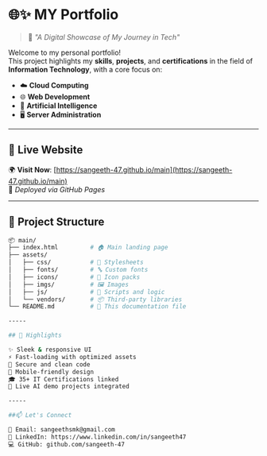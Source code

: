 # 🌐✨ MY Portfolio

> 🚀 *"A Digital Showcase of My Journey in Tech"*

Welcome to my personal portfolio!  
This project highlights my **skills**, **projects**, and **certifications** in the field of **Information Technology**, with a core focus on:

- ☁️ **Cloud Computing**
- 🌐 **Web Development**
- 🤖 **Artificial Intelligence**
- 🖥️ **Server Administration**

---

## 🚀 Live Website

🌍 **Visit Now**: [https://sangeeth-47.github.io/main](https://sangeeth-47.github.io/main)  
🔗 *Deployed via GitHub Pages*

---

## 📁 Project Structure

```bash
📦 main/
├── index.html         # 🏠 Main landing page
├── assets/
│   ├── css/           # 🎨 Stylesheets
│   ├── fonts/         # 🔤 Custom fonts
│   ├── icons/         # 🧩 Icon packs
│   ├── imgs/          # 🖼️ Images
│   ├── js/            # 🧠 Scripts and logic
│   └── vendors/       # 📦 Third-party libraries
└── README.md          # 📘 This documentation file

-----

## 🎯 Highlights

✨ Sleek & responsive UI
⚡ Fast-loading with optimized assets
🔐 Secure and clean code
📱 Mobile-friendly design
🎓 35+ IT Certifications linked
🧠 Live AI demo projects integrated

-----

##📫 Let's Connect

📧 Email: sangeethsmk@gmail.com
🔗 LinkedIn: https://www.linkedin.com/in/sangeeth47
💻 GitHub: github.com/sangeeth-47
